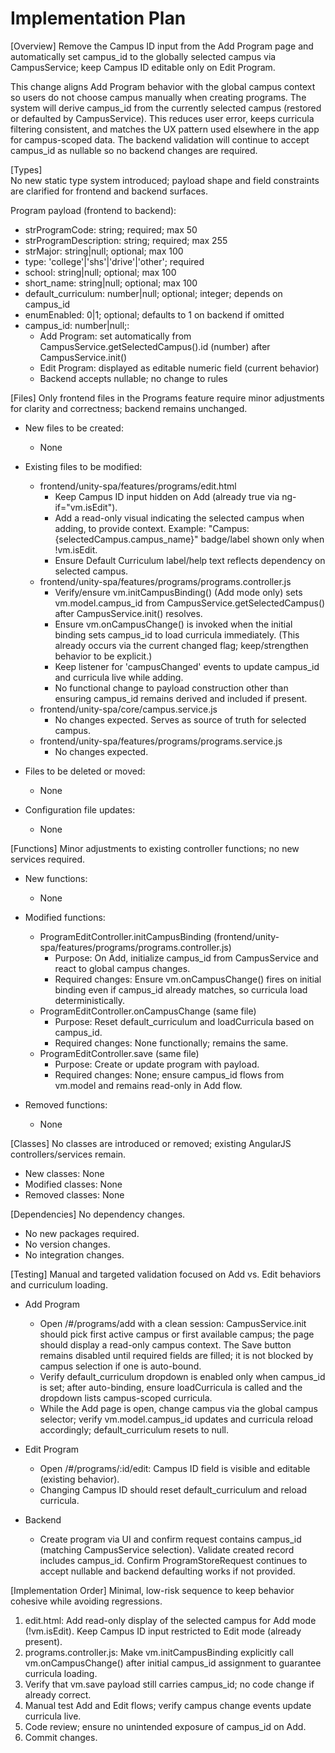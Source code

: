 # Implementation Plan

[Overview]
Remove the Campus ID input from the Add Program page and automatically set campus_id to the globally selected campus via CampusService; keep Campus ID editable only on Edit Program.

This change aligns Add Program behavior with the global campus context so users do not choose campus manually when creating programs. The system will derive campus_id from the currently selected campus (restored or defaulted by CampusService). This reduces user error, keeps curricula filtering consistent, and matches the UX pattern used elsewhere in the app for campus-scoped data. The backend validation will continue to accept campus_id as nullable so no backend changes are required.

[Types]  
No new static type system introduced; payload shape and field constraints are clarified for frontend and backend surfaces.

Program payload (frontend to backend):
- strProgramCode: string; required; max 50
- strProgramDescription: string; required; max 255
- strMajor: string|null; optional; max 100
- type: 'college'|'shs'|'drive'|'other'; required
- school: string|null; optional; max 100
- short_name: string|null; optional; max 100
- default_curriculum: number|null; optional; integer; depends on campus_id
- enumEnabled: 0|1; optional; defaults to 1 on backend if omitted
- campus_id: number|null;:
  - Add Program: set automatically from CampusService.getSelectedCampus().id (number) after CampusService.init()
  - Edit Program: displayed as editable numeric field (current behavior)
  - Backend accepts nullable; no change to rules

[Files]
Only frontend files in the Programs feature require minor adjustments for clarity and correctness; backend remains unchanged.

- New files to be created:
  - None

- Existing files to be modified:
  - frontend/unity-spa/features/programs/edit.html
    - Keep Campus ID input hidden on Add (already true via ng-if="vm.isEdit").
    - Add a read-only visual indicating the selected campus when adding, to provide context. Example: "Campus: {selectedCampus.campus_name}" badge/label shown only when !vm.isEdit.
    - Ensure Default Curriculum label/help text reflects dependency on selected campus.
  - frontend/unity-spa/features/programs/programs.controller.js
    - Verify/ensure vm.initCampusBinding() (Add mode only) sets vm.model.campus_id from CampusService.getSelectedCampus() after CampusService.init() resolves.
    - Ensure vm.onCampusChange() is invoked when the initial binding sets campus_id to load curricula immediately. (This already occurs via the current changed flag; keep/strengthen behavior to be explicit.)
    - Keep listener for 'campusChanged' events to update campus_id and curricula live while adding.
    - No functional change to payload construction other than ensuring campus_id remains derived and included if present.
  - frontend/unity-spa/core/campus.service.js
    - No changes expected. Serves as source of truth for selected campus.
  - frontend/unity-spa/features/programs/programs.service.js
    - No changes expected.

- Files to be deleted or moved:
  - None

- Configuration file updates:
  - None

[Functions]
Minor adjustments to existing controller functions; no new services required.

- New functions:
  - None

- Modified functions:
  - ProgramEditController.initCampusBinding (frontend/unity-spa/features/programs/programs.controller.js)
    - Purpose: On Add, initialize campus_id from CampusService and react to global campus changes.
    - Required changes: Ensure vm.onCampusChange() fires on initial binding even if campus_id already matches, so curricula load deterministically.
  - ProgramEditController.onCampusChange (same file)
    - Purpose: Reset default_curriculum and loadCurricula based on campus_id.
    - Required changes: None functionally; remains the same.
  - ProgramEditController.save (same file)
    - Purpose: Create or update program with payload.
    - Required changes: None; ensure campus_id flows from vm.model and remains read-only in Add flow.

- Removed functions:
  - None

[Classes]
No classes are introduced or removed; existing AngularJS controllers/services remain.

- New classes: None
- Modified classes: None
- Removed classes: None

[Dependencies]
No dependency changes.

- No new packages required.
- No version changes.
- No integration changes.

[Testing]
Manual and targeted validation focused on Add vs. Edit behaviors and curriculum loading.

- Add Program
  - Open /#/programs/add with a clean session: CampusService.init should pick first active campus or first available campus; the page should display a read-only campus context. The Save button remains disabled until required fields are filled; it is not blocked by campus selection if one is auto-bound.
  - Verify default_curriculum dropdown is enabled only when campus_id is set; after auto-binding, ensure loadCurricula is called and the dropdown lists campus-scoped curricula.
  - While the Add page is open, change campus via the global campus selector; verify vm.model.campus_id updates and curricula reload accordingly; default_curriculum resets to null.

- Edit Program
  - Open /#/programs/:id/edit: Campus ID field is visible and editable (existing behavior).
  - Changing Campus ID should reset default_curriculum and reload curricula.

- Backend
  - Create program via UI and confirm request contains campus_id (matching CampusService selection). Validate created record includes campus_id. Confirm ProgramStoreRequest continues to accept nullable and backend defaulting works if not provided.

[Implementation Order]
Minimal, low-risk sequence to keep behavior cohesive while avoiding regressions.

1. edit.html: Add read-only display of the selected campus for Add mode (!vm.isEdit). Keep Campus ID input restricted to Edit mode (already present).
2. programs.controller.js: Make vm.initCampusBinding explicitly call vm.onCampusChange() after initial campus_id assignment to guarantee curricula loading.
3. Verify that vm.save payload still carries campus_id; no code change if already correct.
4. Manual test Add and Edit flows; verify campus change events update curricula live.
5. Code review; ensure no unintended exposure of campus_id on Add.
6. Commit changes.
